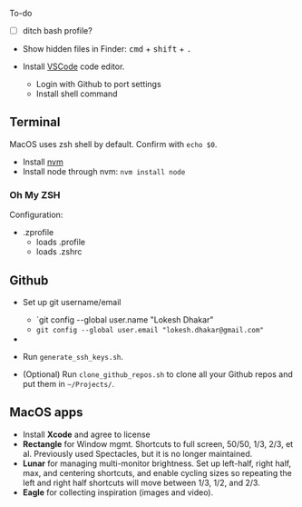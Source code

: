 To-do
- [ ] ditch bash profile?


- Show hidden files in Finder: <kbd>cmd</kbd> + <kbd>shift</kbd> + <kbd>.</kbd>

- Install [VSCode](https://code.visualstudio.com/) code editor.
  - Login with Github to port settings
  - Install shell command

## Terminal
MacOS uses zsh shell by default. Confirm with `echo $0`.

- Install [nvm](https://github.com/nvm-sh/nvm)
- Install node through nvm: `nvm install node`

### Oh My ZSH
Configuration:

- .zprofile
  - loads .profile
  - loads .zshrc

## Github
- Set up git username/email
  - `git config --global user.name "Lokesh Dhakar"
  - `git config --global user.email "lokesh.dhakar@gmail.com"`

- 
- Run `generate_ssh_keys.sh`.
- (Optional) Run `clone_github_repos.sh` to clone all your Github repos and put them in `~/Projects/`.

## MacOS apps
- Install **Xcode** and agree to license
- **Rectangle** for Window mgmt. Shortcuts to full screen, 50/50, 1/3, 2/3, et al. Previously used Spectacles, but it is no longer maintained.
- **Lunar** for managing multi-monitor brightness. Set up left-half, right half, max, and centering shortcuts, and enable cycling sizes so repeating the left and right half shortcuts will move between 1/3, 1/2, and 2/3.
- **Eagle** for collecting inspiration (images and video).
